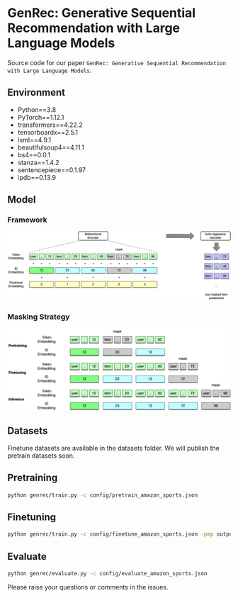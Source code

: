 # GenRec: Generative Sequential Recommendation with Large Language Models

Source code for our paper `GenRec: Generative Sequential Recommendation with Large Language Models`.

## Environment
- Python==3.8
- PyTorch==1.12.1
- transformers==4.22.2
- tensorboardx==2.5.1
- lxml==4.9.1
- beautifulsoup4==4.11.1
- bs4==0.0.1
- stanza==1.4.2
- sentencepiece==0.1.97
- ipdb==0.13.9

## Model

### Framework
![framework](./images/GenRec-Framework.png)

### Masking Strategy
![mask](./images/GenRec-Mask.png)

## Datasets
Finetune datasets are available in the datasets folder. We will publish the pretrain datasets soon.

## Pretraining

```Bash
python genrec/train.py -c config/pretrain_amazon_sports.json
```

## Finetuning

```Bash
python genrec/train.py -c config/finetune_amazon_sports.json -pmp output/20240828_204904/epoch_10.mdl
```

## Evaluate

```Bash
python genrec/evaluate.py -c config/evaluate_amazon_sports.json
```

Please raise your questions or comments in the issues.
